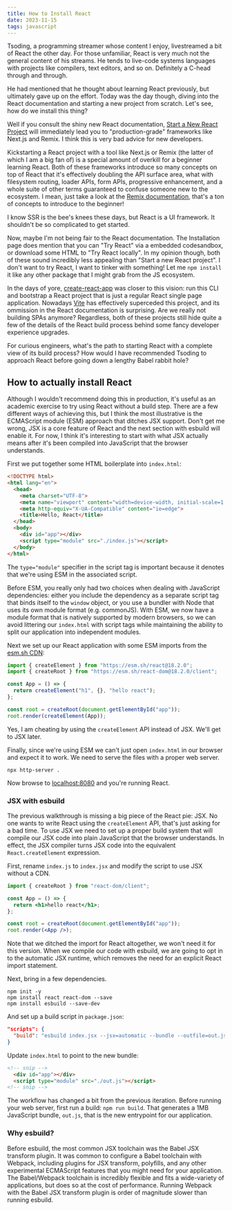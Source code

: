 ```yaml
---
title: How to Install React
date: 2023-11-15
tags: javascript
---
```


Tsoding, a programming streamer whose content I enjoy, livestreamed a
bit of React the other day. For those unfamiliar, React is very much
not the general content of his streams. He tends to live-code systems
languages with projects like compilers, text editors, and so
on. Definitely a C-head through and through.

He had mentioned that he thought about learning React previously, but
ultimately gave up on the effort. Today was the day though, diving
into the React documentation and starting a new project from
scratch. Let's see, how do we install this thing?

Well if you consult the shiny new React documentation, [Start a New
React Project]() will immediately lead you to "production-grade"
frameworks like Next.js and Remix. I think this is very bad advice for
new developers.

Kickstarting a React project with a tool like Next.js or Remix (the
latter of which I am a big fan of) is a special amount of overkill for
a beginner learning React. Both of these frameworks introduce so many
concepts on top of React that it's effectively doubling the API
surface area, what with filesystem routing, loader APIs, form APIs,
progressive enhancement, and a whole suite of other terms guaranteed
to confuse someone new to the ecosystem. I mean, just take a look at
the [Remix documentation](), that's a ton of concepts to introduce to
the beginner!

I know SSR is the bee's knees these days, but React is a UI
framework. It shouldn't be so complicated to get started.

Now, maybe I'm not being fair to the React documentation. The
Installation page does mention that you can "Try React" via a embedded
codesandbox, or download some HTML to "Try React locally". In my
opinion though, both of these sound incredibly less appealing than
"Start a new React project". I don't want to try React, I want to
tinker with something! Let me `npm install` it like any other package
that I might grab from the JS ecosystem.

In the days of yore, [create-react-app]() was closer to this vision:
run this CLI and bootstrap a React project that is just a regular
React single page application. Nowadays [Vite]() has effectively
superceded this project, and its ommission in the React documentation
is surprising. Are we really not building SPAs anymore? Regardless,
both of these projects still hide quite a few of the details of the
React build process behind some fancy developer experience
upgrades.

For curious engineers, what's the path to starting React with a
complete view of its build process? How would I have recommended
Tsoding to approach React before going down a lengthy Babel rabbit
hole?

## How to actually install React

Although I wouldn't recommend doing this in production, it's useful as
an academic exercise to try using React without a build step. There
are a few different ways of achieving this, but I think the most
illustrative is the ECMAScript module (ESM) approach that ditches JSX
support. Don't get me wrong, JSX is a core feature of React and the
next section with esbuild will enable it. For now, I think it's
interesting to start with what JSX actually means after it's been
compiled into JavaScript that the browser understands.

First we put together some HTML boilerplate into `index.html`:

```html
<!DOCTYPE html>
<html lang="en">
  <head>
    <meta charset="UTF-8">
    <meta name="viewport" content="width=device-width, initial-scale=1.0">
    <meta http-equiv="X-UA-Compatible" content="ie=edge">
    <title>Hello, React</title>
  </head>
  <body>
    <div id="app"></div>
    <script type="module" src="./index.js"></script>
  </body>
</html>
```

The `type="module"` specifier in the script tag is important because
it denotes that we're using ESM in the associated script.

Before ESM, you really only had two choices when dealing with
JavaScript dependencies: either you include the dependency as a
separate script tag that binds itself to the `window` object, or you
use a bundler with Node that uses its own module format
(e.g. commonJS). With ESM, we now have a module format that is
natively supported by modern browsers, so we can avoid littering our
`index.html` with script tags while maintaining the ability to split
our application into independent modules.

Next we set up our React application with some ESM imports from the
[esm.sh CDN](https://esm.sh/):

```js
import { createElement } from "https://esm.sh/react@18.2.0";
import { createRoot } from "https://esm.sh/react-dom@18.2.0/client";

const App = () => {
  return createElement("h1", {}, "hello react");
};

const root = createRoot(document.getElementById("app"));
root.render(createElement(App));
```

Yes, I am cheating by using the `createElement` API instead of
JSX. We'll get to JSX later.

Finally, since we're using ESM we can't just open `index.html` in our
browser and expect it to work. We need to serve the files with a
proper web server.

```text
npx http-server .
```

Now browse to <localhost:8080> and you're running React.

### JSX with esbuild

The previous walkthrough is missing a big piece of the React pie:
JSX. No one wants to write React using the `createElement` API, that's
just asking for a bad time. To use JSX we need to set up a proper
build system that will compile our JSX code into plain JavaScript that
the browser understands. In effect, the JSX compiler turns JSX code
into the equivalent `React.createElement` expression.

First, rename `index.js` to `index.jsx` and modify the script to use
JSX without a CDN.

```jsx
import { createRoot } from "react-dom/client";

const App = () => {
  return <h1>hello react</h1>;
};

const root = createRoot(document.getElementById("app"));
root.render(<App />);
```

Note that we ditched the import for React altogether, we won't need it
for this version. When we compile our code with esbuild, we are going
to opt in to the automatic JSX runtime, which removes the need for an
explicit React import statement.

Next, bring in a few dependencies.

```shell
npm init -y
npm install react react-dom --save
npm install esbuild --save-dev
```

And set up a build script in `package.json`:

```json
"scripts": {
  "build": "esbuild index.jsx --jsx=automatic --bundle --outfile=out.js"
}
```

Update `index.html` to point to the new bundle:

```html
<!-- snip -->
  <div id="app"></div>
  <script type="module" src="./out.js"></script>
<!-- snip -->
```

The workflow has changed a bit from the previous iteration. Before
running your web server, first run a build: `npm run build`. That
generates a 1MB JavaScript bundle, `out.js`, that is the new
entrypoint for our application.

### Why esbuild?

Before esbuild, the most common JSX toolchain was the Babel JSX
transform plugin. It was common to configure a Babel toolchain with
Webpack, including plugins for JSX transform, polyfills, and any other
experimental ECMAScript features that you might need for your
application. The Babel/Webpack toolchain is incredibly flexible and
fits a wide-variety of applications, but does so at the cost of
performance. Running Webpack with the Babel JSX transform plugin is
order of magnitude slower than running esbuild.


